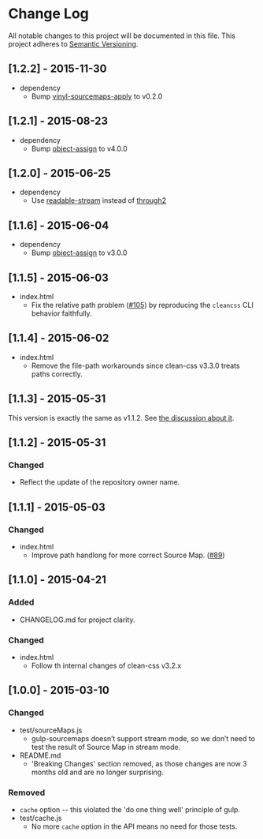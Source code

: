# Change Log

All notable changes to this project will be documented in this file. This project adheres to [Semantic Versioning](http://semver.org/).

## [1.2.2] - 2015-11-30

- dependency
  * Bump [vinyl-sourcemaps-apply](https://github.com/floridoo/vinyl-sourcemaps-apply) to v0.2.0

## [1.2.1] - 2015-08-23

- dependency
  * Bump [object-assign](https://github.com/sindresorhus/object-assign) to v4.0.0

## [1.2.0] - 2015-06-25

- dependency
  * Use [readable-stream](https://github.com/nodejs/readable-stream) instead of [through2](https://github.com/rvagg/through2)

## [1.1.6] - 2015-06-04

- dependency
  * Bump [object-assign](https://github.com/sindresorhus/object-assign) to v3.0.0

## [1.1.5] - 2015-06-03

- index.html
  * Fix the relative path problem ([#105](https://github.com/murphydanger/gulp-minify-css/issues/105)) by reproducing the `cleancss` CLI behavior faithfully.

## [1.1.4] - 2015-06-02

- index.html
  * Remove the file-path workarounds since clean-css v3.3.0 treats paths correctly.

## [1.1.3] - 2015-05-31

This version is exactly the same as v1.1.2. See [the discussion about it](https://github.com/murphydanger/gulp-minify-css/commit/a0357378a80845353b496a6f347040b8afbba79b#commitcomment-11456375).

## [1.1.2] - 2015-05-31

### Changed

- Reflect the update of the repository owner name.

## [1.1.1] - 2015-05-03

### Changed

- index.html
  * Improve path handlong for more correct Source Map. ([#89](https://github.com/jonathanepollack/gulp-minify-css/issues/89))

## [1.1.0] - 2015-04-21

### Added

- CHANGELOG.md for project clarity.

### Changed

- index.html
  * Follow th internal changes of clean-css v3.2.x

## [1.0.0] - 2015-03-10

### Changed

- test/sourceMaps.js
  * gulp-sourcemaps doesn’t support stream mode, so we don’t need to test the result of Source Map in stream mode.
- README.md
  * 'Breaking Changes' section removed, as those changes are now 3 months old and are no longer surprising.


### Removed

- `cache` option -- this violated the 'do one thing well' principle of gulp.
- test/cache.js
  * No more `cache` option in the API means no need for those tests.